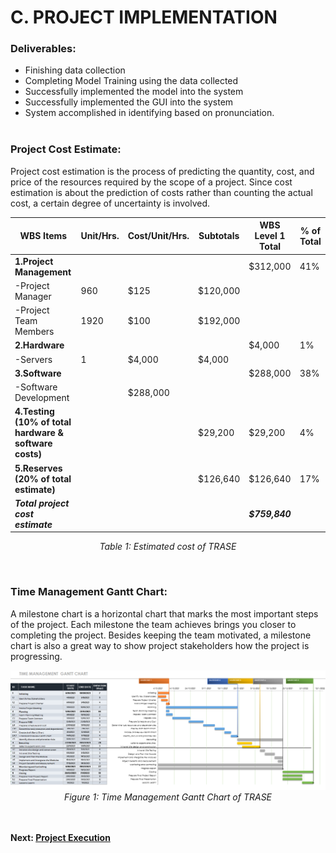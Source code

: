 # C. PROJECT IMPLEMENTATION
### **Deliverables:**
- Finishing data collection
- Completing Model Training using the data collected
- Successfully implemented the model into the system
- Successfully implemented the GUI into the system
- System accomplished in identifying based on pronunciation.
<br><br>

### **Project Cost Estimate:**

Project cost estimation is the process of predicting the quantity, cost, and price of the resources required by the scope of a project. Since cost estimation is about the prediction of costs rather than counting the actual cost, a certain degree of uncertainty is involved.

WBS Items	| Unit/Hrs.	| Cost/Unit/Hrs.	| Subtotals	| WBS Level 1 Total	| % of Total
--- | --- | --- | --- | --- | ---
**1.Project Management**	|  |  |  | $312,000 	| 41%
-Project Manager	| 960 | $125 | $120,000 		
-Project Team Members | 1920 | $100 | $192,000 		
**2.Hardware** |||| $4,000 | 1%
-Servers	| 1 | $4,000 | $4,000 		
**3.Software** |||| $288,000 | 38%
-Software Development || $288,000 		
**4.Testing (10% of total hardware & software costs)** ||| $29,200 | $29,200 | 4%
**5.Reserves (20% of total estimate)** ||| $126,640 | $126,640 | 17%
***Total project cost estimate*** |||| ***$759,840*** 

<p align="center">
  <em>Table 1: Estimated cost of TRASE</em>
</p><br>

### **Time Management Gantt Chart:**

A milestone chart is a horizontal chart that marks the most important steps of the project. Each milestone the team achieves brings you closer to completing the project. Besides keeping the team motivated, a milestone chart is also a great way to show project stakeholders how the project is progressing.
<p align="center">
    <img src="https://github.com/Nahvin00/TRASE-Trademark-Similarity-Identification/blob/main/PMP/assets/14.png">
  <br> <em>Figure 1: Time Management Gantt Chart of TRASE</em>
</p>

<br><br>
**Next: [Project Execution](https://github.com/Nahvin00/TRASE-Trademark-Similarity-Identification/blob/main/PMP/D_PROJECT_EXECUTION.md)**
